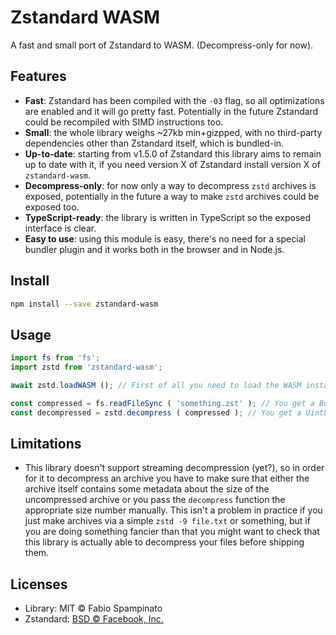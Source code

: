 # Zstandard WASM

A fast and small port of Zstandard to WASM. (Decompress-only for now).

## Features

- **Fast**: Zstandard has been compiled with the `-03` flag, so all optimizations are enabled and it will go pretty fast. Potentially in the future Zstandard could be recompiled with SIMD instructions too.
- **Small**: the whole library weighs ~27kb min+gizpped, with no third-party dependencies other than Zstandard itself, which is bundled-in.
- **Up-to-date**: starting from v1.5.0 of Zstandard this library aims to remain up to date with it, if you need version X of Zstandard install version X of `zstandard-wasm`.
- **Decompress-only**: for now only a way to decompress `zstd` archives is exposed, potentially in the future a way to make `zstd` archives could be exposed too.
- **TypeScript-ready**: the library is written in TypeScript so the exposed interface is clear.
- **Easy to use**: using this module is easy, there's no need for a special bundler plugin and it works both in the browser and in Node.js.

## Install

```sh
npm install --save zstandard-wasm
```

## Usage

```ts
import fs from 'fs';
import zstd from 'zstandard-wasm';

await zstd.loadWASM (); // First of all you need to load the WASM instance and wait for it

const compressed = fs.readFileSync ( 'something.zst' ); // You get a Buffer or Uint8Array to decompress
const decompressed = zstd.decompress ( compressed ); // You get a Uint8Array containing the decompressed data
```

## Limitations

- This library doesn't support streaming decompression (yet?), so in order for it to decompress an archive you have to make sure that either the archive itself contains some metadata about the size of the uncompressed archive or you pass the `decompress` function the appropriate size number manually. This isn't a problem in practice if you just make archives via a simple `zstd -9 file.txt` or something, but if you are doing something fancier than that you might want to check that this library is actually able to decompress your files before shipping them.

## Licenses

- Library: MIT © Fabio Spampinato
- Zstandard: [BSD © Facebook, Inc.](https://raw.githubusercontent.com/facebook/zstd/dev/LICENSE)
